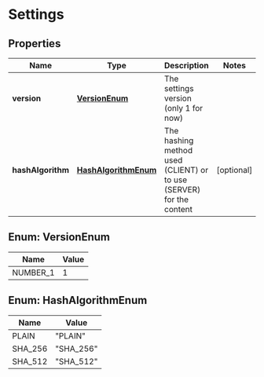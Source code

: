 
# Settings

## Properties
Name | Type | Description | Notes
------------ | ------------- | ------------- | -------------
**version** | [**VersionEnum**](#VersionEnum) | The settings version (only 1 for now) | 
**hashAlgorithm** | [**HashAlgorithmEnum**](#HashAlgorithmEnum) | The hashing method used (CLIENT) or to use (SERVER) for the content |  [optional]


<a name="VersionEnum"></a>
## Enum: VersionEnum
Name | Value
---- | -----
NUMBER_1 | 1


<a name="HashAlgorithmEnum"></a>
## Enum: HashAlgorithmEnum
Name | Value
---- | -----
PLAIN | &quot;PLAIN&quot;
SHA_256 | &quot;SHA_256&quot;
SHA_512 | &quot;SHA_512&quot;



